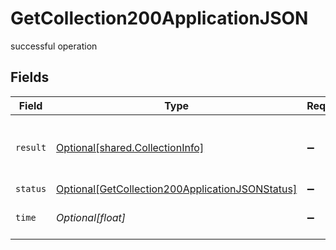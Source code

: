 # GetCollection200ApplicationJSON

successful operation


## Fields

| Field                                                                                                               | Type                                                                                                                | Required                                                                                                            | Description                                                                                                         |
| ------------------------------------------------------------------------------------------------------------------- | ------------------------------------------------------------------------------------------------------------------- | ------------------------------------------------------------------------------------------------------------------- | ------------------------------------------------------------------------------------------------------------------- |
| `result`                                                                                                            | [Optional[shared.CollectionInfo]](../../models/shared/collectioninfo.md)                                            | :heavy_minus_sign:                                                                                                  | Current statistics and configuration of the collection                                                              |
| `status`                                                                                                            | [Optional[GetCollection200ApplicationJSONStatus]](../../models/operations/getcollection200applicationjsonstatus.md) | :heavy_minus_sign:                                                                                                  | N/A                                                                                                                 |
| `time`                                                                                                              | *Optional[float]*                                                                                                   | :heavy_minus_sign:                                                                                                  | Time spent to process this request                                                                                  |